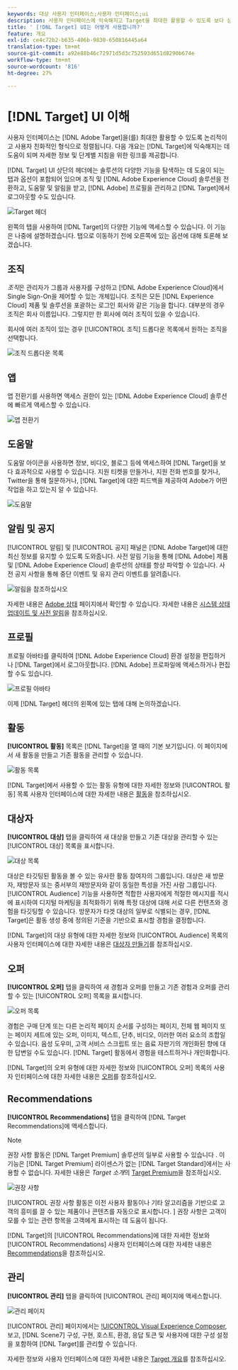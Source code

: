 ```yaml
---
keywords: 대상 사용자 인터페이스;사용자 인터페이스;ui
description: 사용자 인터페이스에 익숙해지고 Target을 최대한 활용할 수 있도록 보다 심층적인 정보에 대한 링크를 찾을 수 있습니다.
title: ' [!DNL Target] UI는 어떻게 사용합니까?'
feature: 개요
exl-id: ce4c72b2-b635-406b-9830-650816445a64
translation-type: tm+mt
source-git-commit: a92e88b46c72971d5d3c752593d651d8290b674e
workflow-type: tm+mt
source-wordcount: '816'
ht-degree: 27%

---
```


# [!DNL Target] UI 이해

사용자 인터페이스는 [!DNL Adobe Target]을(를) 최대한 활용할 수 있도록 논리적이고 사용자 친화적인 형식으로 정렬됩니다. 다음 개요는 [!DNL Target]에 익숙해지는 데 도움이 되며 자세한 정보 및 단계별 지침을 위한 링크를 제공합니다.

[!DNL Target] UI 상단의 헤더에는 솔루션의 다양한 기능을 탐색하는 데 도움이 되는 탭과 옵션이 포함되어 있으며 조직 및 [!DNL Adobe Experience Cloud] 솔루션을 전환하고, 도움말 및 알림을 받고, [!DNL Adobe] 프로필을 관리하고 [!DNL Target]에서 로그아웃할 수도 있습니다.

![Target 헤더](/help/c-intro/assets/target-header.png)

왼쪽의 탭을 사용하여 [!DNL Target]의 다양한 기능에 액세스할 수 있습니다. 이 기능은 나중에 설명하겠습니다. 탭으로 이동하기 전에 오른쪽에 있는 옵션에 대해 토론해 보겠습니다.

## 조직

*조직*&#x200B;은 관리자가 그룹과 사용자를 구성하고 [!DNL Adobe Experience Cloud]에서 Single Sign-On을 제어할 수 있는 개체입니다. 조직은 모든 [!DNL Experience Cloud] 제품 및 솔루션을 포괄하는 로그인 회사와 같은 기능을 합니다. 대부분의 경우 조직은 회사 이름입니다. 그렇지만 한 회사에 여러 조직이 있을 수 있습니다.

회사에 여러 조직이 있는 경우 [!UICONTROL 조직] 드롭다운 목록에서 원하는 조직을 선택합니다.

![조직 드롭다운 목록](/help/c-intro/assets/organizations.png)

## 앱

앱 전환기를 사용하면 액세스 권한이 있는 [!DNL Adobe Experience Cloud] 솔루션에 빠르게 액세스할 수 있습니다.

![앱 전환기](/help/c-intro/assets/apps.png)

## 도움말

도움말 아이콘을 사용하면 정보, 비디오, 블로그 등에 액세스하여 [!DNL Target]을 보다 효과적으로 사용할 수 있습니다. 지원 티켓을 만들거나, 지원 전화 번호를 찾거나, Twitter을 통해 질문하거나, [!DNL Target]에 대한 피드백을 제공하여 Adobe가 어떤 작업을 하고 있는지 알 수 있습니다.

![도움말](/help/c-intro/assets/help.png)

## 알림 및 공지

[!UICONTROL 알림] 및 [!UICONTROL 공지] 패널은 [!DNL Adobe Target]에 대한 최신 정보를 유지할 수 있도록 도와줍니다. 사전 알림 기능을 통해 [!DNL Adobe] 제품 및 [!DNL Adobe Experience Cloud] 솔루션의 상태를 항상 파악할 수 있습니다. 사전 공지 사항을 통해 중단 이벤트 및 유지 관리 이벤트를 알려줍니다.

![알림](/help/c-intro/assets/notifications.png)을 참조하십시오

자세한 내용은 [Adobe 상태](https://status.adobe.com/) 페이지에서 확인할 수 있습니다. 자세한 내용은 [시스템 상태 업데이트 및 사전 알림](/help/c-intro/assets/notifications.png)을 참조하십시오.

## 프로필

프로필 아바타를 클릭하여 [!DNL Adobe Experience Cloud] 환경 설정을 편집하거나 [!DNL Target]에서 로그아웃합니다. [!DNL Adobe] 프로파일에 액세스하거나 편집할 수도 있습니다.

![프로필 아바타](/help/c-intro/assets/change-language.png)

이제 [!DNL Target] 헤더의 왼쪽에 있는 탭에 대해 논의하겠습니다.

## 활동

**[!UICONTROL 활동]** 목록은 [!DNL Target]을 열 때의 기본 보기입니다. 이 페이지에서 새 활동을 만들고 기존 활동을 관리할 수 있습니다.

![활동 목록](/help/c-intro/assets/activities-list.png)

[!DNL Target]에서 사용할 수 있는 활동 유형에 대한 자세한 정보와 [!UICONTROL 활동] 목록 사용자 인터페이스에 대한 자세한 내용은 [활동](/help/c-activities/activities.md)을 참조하십시오.

## 대상자

**[!UICONTROL 대상]** 탭을 클릭하여 새 대상을 만들고 기존 대상을 관리할 수 있는 [!UICONTROL 대상] 목록을 표시합니다.

![대상 목록](/help/c-intro/assets/audience-list.png)

대상은 타깃팅된 활동을 볼 수 있는 유사한 활동 참여자의 그룹입니다. 대상은 새 방문자, 재방문자 또는 중서부의 재방문자와 같이 동일한 특성을 가진 사람 그룹입니다. [!UICONTROL Audience] 기능을 사용하면 적합한 사용자에게 적절한 메시지를 적시에 표시하여 디지털 마케팅을 최적화하기 위해 특정 대상에 대해 서로 다른 컨텐츠와 경험을 타깃팅할 수 있습니다. 방문자가 타겟 대상의 일부로 식별되는 경우, [!DNL Target]은 활동 생성 중에 정의된 기준을 기반으로 표시할 경험을 결정합니다.

[!DNL Target]의 대상 유형에 대한 자세한 정보와 [!UICONTROL Audience] 목록의 사용자 인터페이스에 대한 자세한 내용은 [대상자 만들기](/help/c-target/c-audiences/create-audience.md)를 참조하십시오.

## 오퍼

**[!UICONTROL 오퍼]** 탭을 클릭하여 새 경험과 오퍼를 만들고 기존 경험과 오퍼를 관리할 수 있는 [!UICONTROL 오퍼] 목록을 표시합니다.

![오퍼 목록](/help/c-intro/assets/offers.png)

경험은 구매 단계 또는 다른 논리적 페이지 순서를 구성하는 페이지, 전체 웹 페이지 또는 페이지 세트에 있는 오퍼, 이미지, 텍스트, 단추, 비디오, 이러한 여러 요소의 조합일 수 있습니다. 음성 도우미, 고객 서비스 스크립트 또는 음료 자판기의 개인화된 향에 대한 답변일 수도 있습니다. [!DNL Target] 활동에서 경험을 테스트하거나 개인화합니다.

[!DNL Target]의 오퍼 유형에 대한 자세한 정보와 [!UICONTROL 오퍼] 목록의 사용자 인터페이스에 대한 자세한 내용은 [오퍼](/help/c-experiences/c-manage-content/manage-content.md)를 참조하십시오.

## Recommendations

**[!UICONTROL Recommendations]** 탭을 클릭하여 [!DNL Target Recommendations]에 액세스합니다.

>[!NOTE]
>
>권장 사항 활동은 [!DNL Target Premium] 솔루션의 일부로 사용할 수 있습니다 . 이 기능은 [!DNL Target Premium] 라이센스가 없는 [!DNL Target Standard]에서는 사용할 수 없습니다. 자세한 내용은 *Target 소개*&#x200B;의 [Target Premium](/help/c-intro/intro.md#premium)을 참조하십시오.

![권장 사항](/help/c-intro/assets/recommendations.png)

[!UICONTROL 권장 사항 활동은 이전 사용자 활동이나 기타 알고리즘을 기반으로 고객의 흥미를 끌 수 있는 제품이나 콘텐츠를 자동으로 표시합니다. ] 권장 사항은 고객이 모를 수 있는 관련 항목을 고객에게 표시하는 데 도움이 됩니다.

[!DNL Target]의 [!UICONTROL Recommendations]에 대한 자세한 정보와 [!UICONTROL Recommendations] 사용자 인터페이스에 대한 자세한 내용은 [Recommendations](/help/c-recommendations/recommendations.md)을 참조하십시오.

## 관리

**[!UICONTROL 관리]** 탭을 클릭하여 [!UICONTROL 관리] 페이지에 액세스합니다.

![관리 페이지](/help/c-intro/assets/administration.png)

[!UICONTROL 관리] 페이지에서는 [!UICONTROL Visual Experience Composer](VEC), 보고, [!DNL Scene7] 구성, 구현, 호스트, 환경, 응답 토큰 및 사용자에 대한 구성 설정을 포함하여 [!DNL Target]를 관리할 수 있습니다.

자세한 정보와 사용자 인터페이스에 대한 자세한 내용은 [Target 개요](/help/administrating-target/administrating-target.md)를 참조하십시오.
